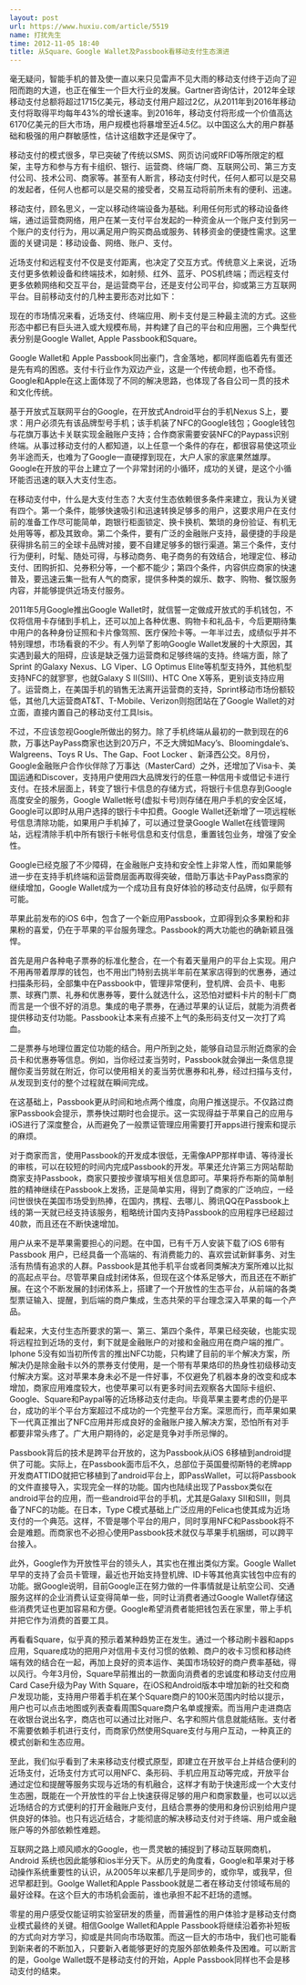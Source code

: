 ```yaml
---
layout: post
url: https://www.huxiu.com/article/5519
name: 打扰先生
time: 2012-11-05 18:40
title: 从Square、Google Wallet及Passbook看移动支付生态演进
---
```

毫无疑问，智能手机的普及使一直以来只见雷声不见大雨的移动支付终于迈向了迎阳而跑的大道，也正在催生一个巨大行业的发展。Gartner咨询估计，2012年全球移动支付总额将超过1715亿美元，移动支付用户超过2亿，从2011年到2016年移动支付将取得平均每年43%的增长速率。到2016年，移动支付将形成一个价值高达6170亿美元的巨大市场，用户规模也将暴增至近4.5亿。以中国这么大的用户群基础和极强的用户群敏感性，估计这组数字还是保守了。

移动支付的模式很多，早已突破了传统以SMS、网页访问或RFID等所限定的框架，主导方和参与方有卡组织、银行、运营商、终端厂商、互联网公司、第三方支付公司、技术公司、商家等。甚至有人断言，移动支付时代，任何人都可以是交易的发起者，任何人也都可以是交易的接受者，交易互动将前所未有的便利、迅速。

移动支付，顾名思义，一定以移动终端设备为基础。利用任何形式的移动设备终端，通过运营商网络，用户在某一支付平台发起的一种资金从一个账户支付到另一个账户的支付行为，用以满足用户购买商品或服务、转移资金的便捷性需求。这里面的关键词是：移动设备、网络、账户、支付。

近场支付和远程支付不仅是支付距离，也决定了交互方式。传统意义上来说，近场支付更多依赖设备和终端技术，如射频、红外、蓝牙、POS机终端；而远程支付更多依赖网络和交互平台，是运营商平台，还是支付公司平台，抑或第三方互联网平台。目前移动支付的几种主要形态对比如下：

现在的市场情况来看，近场支付、终端应用、刷卡支付是三种最主流的方式。这些形态中都已有巨头进入或大规模布局，并构建了自己的平台和应用圈，三个典型代表分别是Google Wallet, Apple Passbook和Square。

Google Wallet和 Apple Passbook同出豪门，含金落地，都同样面临着先有蛋还是先有鸡的困惑。支付卡行业作为双边产业，这是一个传统命题，也不奇怪。Google和Apple在这上面体现了不同的解决思路，也体现了各自公司一贯的技术和文化传统。

基于开放式互联网平台的Google，在开放式Android平台的手机Nexus S上，要求：用户必须先有该品牌型号手机；该手机装了NFC的Google钱包；Google钱包与花旗万事达卡关联实现金融账户支持；合作商家需要安装NFC的Paypass识别终端。从事过移动支付的人都知道，以上任意一个条件的存在，都很容易使这项业务半途而夭，也难为了Google一直硬撑到现在，大户人家的家底果然雄厚。Google在开放的平台上建立了一个非常封闭的小循环，成功的关键，是这个小循环能否迅速的联入大支付生态。

在移动支付中，什么是大支付生态？大支付生态依赖很多条件来建立，我认为关键有四个。第一个条件，能够快速吸引和迅速转换足够多的用户，这要求用户在支付前的准备工作尽可能简单，跑银行柜面锁定、换卡换机、繁琐的身份验证、有机无处用等等，都及其致命。第二个条件，要有广泛的金融账户支持，最便捷的手段是获得排名前三的全球卡品牌对接，要不自建足够多的银行渠道。第三个条件，支付行为便利，时髦、随处可得，与移动商务、电子商务的有效结合，地理定位、移动支付、团购折扣、兑券积分等，一个都不能少；第四个条件，内容供应商家的快速普及，要迅速云集一批有人气的商家，提供多种类的娱乐、数字、购物、餐饮服务内容，并能够提供近场支付服务。

2011年5月Google推出Google Wallet时，就信誓一定做成开放式的手机钱包，不仅将信用卡存储到手机上，还可以加上各种优惠、购物卡和礼品卡，今后更期待集中用户的各种身份证照和卡片像驾照、医疗保险卡等。一年半过去，成绩似乎并不特别理想，市场看衰的不少。有人列举了影响Google Wallet发展的十大原因，其实遇到最大的阻碍，应该是缺乏强力运营商和足够终端的支持。终端方面，除了 Sprint 的Galaxy Nexus、LG Viper、LG Optimus Elite等机型支持外，其他机型支持NFC的就寥寥，也就Galaxy S II(SIII)、HTC One X等系，更别谈支持应用了。运营商上，在美国手机的销售无法离开运营商的支持，Sprint移动市场份额较低，其他几大运营商AT&T、T-Mobile、Verizon则抱团站在了Google Wallet的对立面，直接内置自己的移动支付工具Isis。

不过，不应该忽视Google所做出的努力。除了手机终端从最初的一款到现在的6款，万事达PayPass商家也达到20万户，不乏大牌如Macy’s、Bloomingdale’s、Walgreens、Toys R Us、The Gap、Foot Locker 、新泽西公交。8月份，Google金融账户合作伙伴除了万事达（MasterCard）之外，还增加了Visa卡、美国运通和Discover，支持用户使用四大品牌发行的任意一种信用卡或借记卡进行支付。在技术层面上，转变了银行卡信息的存储方式，将银行卡信息存到Google高度安全的服务，Google Wallet帐号(虚拟卡号)则存储在用户手机的安全区域，Google可以即时从用户选择的银行卡中扣费。Google Wallet还新增了一项远程帐号信息清除功能，如果用户手机掉了，可以通过登录Google Wallet在线管理网站，远程清除手机中所有银行卡帐号信息和支付信息，重置钱包业务，增强了安全性。

Google已经克服了不少障碍，在金融账户支持和安全性上非常人性，而如果能够进一步在支持手机终端和运营商层面再取得突破，借助万事达卡PayPass商家的继续增加，Google Wallet成为一个成功且有良好体验的移动支付品牌，似乎颇有可能。

苹果此前发布的iOS 6中，包含了一个新应用Passbook，立即得到众多果粉和非果粉的喜爱，仍在于苹果的平台服务理念。Passbook的两大功能也的确新颖且强悍。

首先是用户各种电子票券的标准化整合，在一个有着天量用户的平台上实现。用户不用再带着厚厚的钱包，也不用出门特别去挑半年前在某家店得到的优惠券，通过扫描条形码，全部集中在Passbook中，管理非常便利，登机牌、会员卡、电影票、球赛门票、礼券和优惠券等，要什么就选什么，这恐怕对塑料卡片的制卡厂商而言是一个很不好的消息。集成的电子票券，在通过苹果的认证后，就能为消费者提供移动支付功能。Passbook让本来有点接不上气的条形码支付又一次打了鸡血。

二是票券与地理位置定位功能的结合。用户所到之处，能够自动显示附近商家的会员卡和优惠券等信息。例如，当你经过麦当劳时，Passbook就会弹出一条信息提醒你麦当劳就在附近，你可以使用相关的麦当劳优惠券和礼券，经过扫描与支付，从发现到支付的整个过程就在瞬间完成。

在这基础上，Passbook更从时间和地点两个维度，向用户推送提示。不仅路过商家Passbook会提示，票券快过期时也会提示。这一实现得益于苹果自己的应用与iOS进行了深度整合，从而避免了一般票证管理应用需要打开apps进行搜索和提示的麻烦。

对于商家而言，使用Passbook的开发成本很低，无需像APP那样申请、等待漫长的审核，可以在较短的时间内完成Passbook的开发。苹果还允许第三方网站帮助商家支持Passbook，商家只要按步骤填写相关信息即可。苹果将乔布斯的简单制胜的精神继续在Passbook上发扬，正是简单实用，得到了商家的广泛响应，一经问世很快在美国市场受到热捧，在国内，携程、去哪儿、腾讯QQ在Passbook上线的第一天就已经支持该服务，粗略统计国内支持Passbook的应用程序已经超过40款，而且还在不断快速增加。

用户从来不是苹果需要担心的问题。在中国，已有千万人安装下载了iOS 6带有Passbook 用户，已经具备一个高端的、有消费能力的、喜欢尝试新鲜事务、对生活有热情有追求的人群。Passbook是其他手机平台或者同类解决方案所难以比拟的高起点平台。尽管苹果自成封闭体系，但现在这个体系足够大，而且还在不断扩展。在这个不断发展的封闭体系上，搭建了一个开放性的生态平台，从前端的各类型票证输入、提醒，到后端的商户集成，生态共荣的平台理念深入苹果的每一个产品。

看起来，大支付生态所要求的第一、第三、第四个条件，苹果已经突破，也能实现将远程拉到近场的支付，剩下就是金融账户的对接和金融应用在商户端的推广。Iphone 5没有如当初所传言的推出NFC功能，只构建了目前的半个解决方案，所解决仍是除金融卡以外的票券支付使用，是一个带有苹果烙印的热身性初级移动支付解决方案。这对苹果本身未必不是一件好事，不仅避免了机器本身的改变和成本增加，商家应用难度较大，也使苹果可以有更多时间去观察各大国际卡组织、Google、Square和Paypal等的近场移动支付走向。毕竟苹果主要考虑的仍是平台，成功的半个平台方案超过不成功的一个完整平台方案。深思而行，而苹果如果下一代真正推出了NFC应用并形成良好的金融账户接入解决方案，恐怕所有对手都要非常头疼了。广大用户期待的，必定是竞争对手所忌惮的。

Passbook背后的技术是跨平台开放的，这为Passbook从iOS 6移植到android提供了可能。实际上，在Passbook面市后不久，总部位于英国曼彻斯特的老牌app开发商ATTIDO就把它移植到了android平台上，即PassWallet，可以将Passbook的文件直接导入，实现完全一样的功能。国内也陆续出现了Passbox类似在android平台的应用，而一些android平台的手机，尤其是Galaxy SII和SIII，则具备了NFC的功能。在日本，Type C模式基础上广泛应用的Felica也使其成为近场支付的一个典范。这样，不管是哪个平台的用户，同时享用NFC和Passbook将不会是难题。而商家也不必担心使用Passbook技术就仅与苹果手机捆绑，可以跨平台接入。

此外，Google作为开放性平台的领头人，其实也在推出类似方案。Google Wallet早早的支持了会员卡管理，最近也开始支持登机牌、ID卡等其他真实钱包中应有的功能。据Google说明，目前Google正在努力做的一件事情就是让航空公司、交通服务这样的企业消费认证变得简单一些，同时让消费者通过Google Wallet存储这些消费凭证也更加容易和方便。Google希望消费者能把钱包丢在家里，带上手机并把它作为消费的首要工具。

再看看Square，似乎真的预示着某种趋势正在发生。通过一个移动刷卡器和apps应用，Square成功的把用户对信用卡支付习惯的依赖、商户的收卡习惯和移动终端有效的结合在一起，再加上良好的资本运作、美国市场较好的商户费率基础，得以风行。今年3月份，Square早前推出的一款面向消费者的忠诚度和移动支付应用Card Case升级为Pay With Square，在iOS和Android版本中增加新的社交和商户发现功能，支持用户带着手机在某个Square商户的100米范围内时给以提示，用户也可以点击地图或列表查看周围Square商户名单或搜索。而当用户走进商店在收银台说出名字，商店也可以通过比对账户、名字和照片信息就能结账。支付者不需要依赖手机进行支付，而商家仍然使用Square支付与用户互动，一种真正的模式创新和生态应用。

至此，我们似乎看到了未来移动支付模式原型，即建立在开放平台上并结合便利的近场支付，近场支付方式可以用NFC、条形码、手机应用互动等完成，开放平台通过定位和提醒等服务实现与近场的有机融合，这样才有助于快速形成一个大支付生态圈，既能在一个开放性的平台上快速获得足够的用户和商家数量，也可以以远近场结合的方式便利的打开金融账户支付，且结合票券的使用和身份识别给用户提供良好的体验。也只有远近结合，才能彻底的解决移动支付对于终端、用户或金融账户等的外部依赖性难题。

互联网之路上顺风顺水的Google，也一贯灵敏的捕捉到了移动互联网商机，Android 系统也因此能够和ios半分天下。从历史的角度看，Google和苹果对于移动操作系统重要性的认识，从2005年以来都几乎是同步的，或你早，或我早，但迟早都赶到。Goolge Wallet和Apple Passbook就是二者在移动支付领域布局的最好诠释。在这个巨大的市场机会面前，谁也承担不起不赶场的遗憾。

零星的用户感受仅能证明实验室研发的质量，而普遍性的用户体验才是移动支付商业模式最终的关键。相信Goolge Wallet和Apple Passbook将继续沿着弥补短板的方式向对方学习，抑或是共同向市场取策。而这一巨大的市场中，我们也可能看到新来者的不断加入，只要新入者能够更好的克服外部依赖条件及困难。可以断言的是，Goolge Wallet既不是移动支付的开始，Apple Passbook同样也不会是移动支付的结束。

